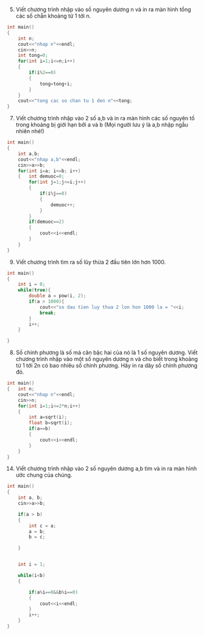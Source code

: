 5.	Viết chương trình nhập vào số nguyên dương n và in ra màn hình tổng các số chẵn khoảng từ 1 tới n.
```cpp
int main()
{
    int n;
    cout<<"nhap n"<<endl;
    cin>>n;
    int tong=0;
    for(int i=1;i<=n;i++)
    {
        if(i%2==0)
        {
            tong=tong+i;
        }
    }
    cout<<"tong cac so chan tu 1 den n"<<tong;
}

```
7.	Viết chương trình nhập vào 2 số a,b và in ra màn hình các số nguyên tố trong khoảng bị giới hạn bởi a và b (Mọi người lưu ý là a,b nhập ngẫu nhiên nhé!)
```cpp
int main()
{
    int a,b;
    cout<<"nhap a,b"<<endl;
    cin>>a>>b;
    for(int i=a; i<=b; i++)
    {   int demuoc=0;
        for(int j=1;j<=i;j++)
        {
            if(i%j==0)
            {
                demuoc++;
            }
        }
        if(demuoc==2)
        {
            cout<<i<<endl;
        }
    }
}
```
9.	Viết chương trình tìm ra số lũy thừa 2 đầu tiên lớn hơn 1000.
```cpp
int main()
{
    int i = 0;
    while(true){
        double a = pow(i, 2);
        if(a > 1000){
            cout<<"so dau tien luy thua 2 lon hon 1000 la = "<<i;
            break;
        }
        i++;
    }

}
```
8.	Số chính phương là số mà căn bậc hai của nó là 1 số nguyên dương. Viết chương trình nhập vào một số nguyên dương n và cho biết trong khoảng từ 1 tới 2n có bao nhiêu số chính phương. Hãy in ra dãy số chính phương đó.
```cpp
int main()
{   int n;
    cout<<"nhap n"<<endl;
    cin>>n;
    for(int i=1;i<=2*n;i++)
    {
        int a=sqrt(i);
        float b=sqrt(i);
        if(a==b)
        {
            cout<<i<<endl;
        }
    }
}
```
14.	Viết chương trình nhập vào 2 số nguyên dương a,b tìm và in ra màn hình ước chung của chúng.
```cpp
int main()
{
    int a, b;
    cin>>a>>b;

    if(a > b)
    {
        int c = a;
        a = b;
        b = c;

    }


    int i = 1;

    while(i<b)
    {

        if(a%i==0&&b%i==0)
        {
            cout<<i<<endl;
        }
        i++;
    }
}
```
